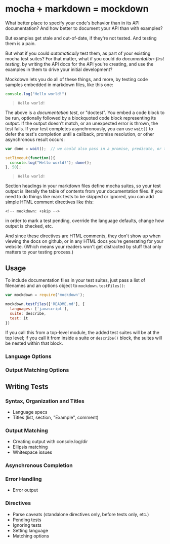 # mocha + markdown = mockdown

What better place to specify your code's behavior than in its API documentation?  And how better to document your API than with examples?

But examples get stale and out-of-date, if they're not tested.  And testing them is a pain.

But what if you could *automatically* test them, as part of your existing mocha test suites?  For that matter, what if you could do *documentation-first testing*, by writing the API docs for the API you're creating, and use the examples in them to drive your initial development?

Mockdown lets you do all of these things, and more, by testing code samples embedded in markdown files, like this one:

```javascript
console.log("Hello world!")
```
>     Hello world!

The above is a *documentation test*, or "doctest".  You embed a code block to be run, optionally followed by a blockquoted code block representing its output.  If the output doesn't match, or an unexpected error is thrown, the test fails.  If your test completes asynchronously, you can use `wait()` to defer the test's completion until a callback, promise resolution, or other asynchronous result occurs:

```javascript
var done = wait();  // we could also pass in a promise, predicate, or timeout

setTimeout(function(){
  console.log("Hello world!"); done();
}, 50);
```
>     Hello world!


Section headings in your markdown files define mocha suites, so your test output is literally the table of contents from your documentation files.  If you need to do things like mark tests to be skipped or ignored, you can add simple HTML comment directives like this:

<!-- mockdown: +ignore -->
    <!-- mockdown: +skip -->

in order to mark a test pending, override the language defaults, change how output is checked, etc.

And since these directives are HTML comments, they don't show up when viewing the docs on github, or in any HTML docs you're generating for your website.  (Which means your readers won't get distracted by stuff that only matters to your testing process.)


## Usage

To include documentation files in your test suites, just pass a list of filenames and an options object to `mockdown.testFiles()`:

```js
var mockdown = require('mockdown');

mockdown.testFiles(['README.md'], {
  languages: ['javascript'],  
  suite: describe,
  test: it
})
```

If you call this from a top-level module, the added test suites will be at the top level;  if you call it from inside a suite or `describe()` block, the suites will be nested within that block.

### Language Options
### Output Matching Options

## Writing Tests

### Syntax,  Organization and Titles
* Language specs
* Titles (list, section, "Example", comment)

### Output Matching

* Creating output with console.log/dir
* Ellipsis matching
* Whitespace issues

### Asynchronous Completion

### Error Handling
* Error output


### Directives

* Parse caveats (standalone directives only, before tests only, etc.)
* Pending tests
* Ignoring tests
* Setting language
* Matching options
